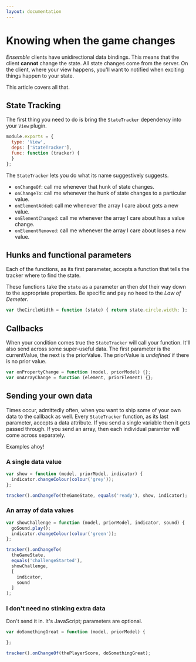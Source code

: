 ```yaml
---
layout: documentation
---
```

# Knowing when the game changes
*Ensemble* clients have unidirectional data bindings. This means that the client **cannot** change the state. All state changes come from the server. On the client, where your view happens, you'll want to notified when exciting things happen to your state.

This article covers all that.

## State Tracking
The first thing you need to do is bring the `StateTracker` dependency into your `View` plugin.

~~~javascript
module.exports = {
  type: 'View',
  deps: ['StateTracker'],
  func: function (tracker) {
  }
};
~~~

The `StateTracker` lets you do what its name suggestively suggests.

- `onChangeOf`: call me whenever that hunk of state changes.
- `onChangeTo`: call me whenever the hunk of state changes to a particular value.
- `onElementAdded`: call me whenever the array I care about gets a new value.
- `onElementChanged`: call me whenever the array I care about has a value change.
- `onElementRemoved`: call me whenever the array I care about loses a new value.

## Hunks and functional parameters
Each of the functions, as its first parameter, accepts a function that tells the tracker where to find the state.

These functions take the `state` as a parameter an then *dot* their way down to the appropriate properties. Be specific and pay no heed to the *Law of Demeter*.

~~~javascript
var theCircleWidth = function (state) { return state.circle.width; };
~~~

## Callbacks
When your condition comes true the `StateTracker` will call your function. It'll also send across some super-useful data. The first parameter is the currentValue, the next is the priorValue. The priorValue is *undefined* if there is no prior value.

~~~javascript
var onPropertyChange = function (model, priorModel) {};
var onArrayChange = function (element, priorElement) {};
~~~

## Sending your own data
Times occur, admittedly often, when you want to ship some of your own data to the callback as well. Every `StateTracker` function, as its last parameter, accepts a data attribute. If you send a single variable then it gets passed through. If you send an array, then each individual paramter will come across separately.

Examples ahoy!

### A single data value

~~~javascript
var show = function (model, priorModel, indicator) {
  indicator.changeColour(colour('grey'));
};

tracker().onChangeTo(theGameState, equals('ready'), show, indicator);
~~~


### An array of data values

~~~javascript
var showChallenge = function (model, priorModel, indicator, sound) {
  goSound.play();
  indicator.changeColour(colour('green'));
};

tracker().onChangeTo(
  theGameState,
  equals('challengeStarted'),
  showChallenge,
  [
    indicator,
    sound
  ]
);
~~~

### I don't need no stinking extra data
Don't send it in. It's JavaScript; parameters are optional.

~~~javascript
var doSomethingGreat = function (model, priorModel) {

};

tracker().onChangeOf(thePlayerScore, doSomethingGreat);
~~~
